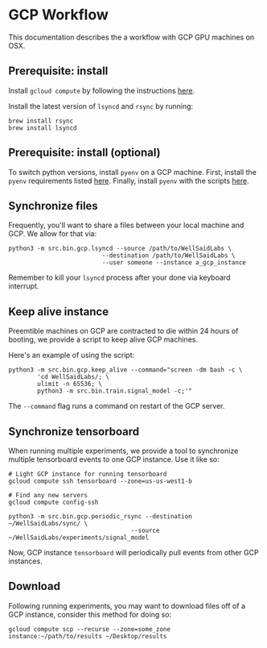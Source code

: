 
# GCP Workflow

This documentation describes the a workflow with GCP GPU machines on OSX.

## Prerequisite: install

Install ``gcloud compute`` by following the instructions
[here](https://cloud.google.com/compute/docs/gcloud-compute/).

Install the latest version of `lsyncd` and `rsync` by running:
```
brew install rsync
brew install lsyncd
```

## Prerequisite: install (optional)

To switch python versions, install ``pyenv`` on a GCP machine. First, install
the ``pyenv`` requirements listed [here](https://github.com/pyenv/pyenv/wiki/Common-build-problems).
Finally, install ``pyenv`` with the scripts [here](https://github.com/pyenv/pyenv-installer).

## Synchronize files

Frequently, you'll want to share a files between your local machine and GCP. We allow for that via:

```
python3 -m src.bin.gcp.lsyncd --source /path/to/WellSaidLabs \
                          --destination /path/to/WellSaidLabs \
                          --user someone --instance a_gcp_instance
```

Remember to kill your ``lsyncd`` process after your done via keyboard interrupt.

## Keep alive instance

Preemtible machines on GCP are contracted to die within 24 hours of booting, we provide a script
to keep alive GCP machines.

Here's an example of using the script:
```
python3 -m src.bin.gcp.keep_alive --command="screen -dm bash -c \
        'cd WellSaidLabs/; \
        ulimit -n 65536; \
        python3 -m src.bin.train.signal_model -c;'"
```

The ``--command`` flag runs a command on restart of the GCP server.

## Synchronize tensorboard

When running multiple experiments, we provide a tool to synchronize multiple tensorboard events
to one GCP instance. Use it like so:

```
# Light GCP instance for running tensorboard
gcloud compute ssh tensorboard --zone=us-us-west1-b

# Find any new servers
gcloud compute config-ssh

python3 -m src.bin.gcp.periodic_rsync --destination ~/WellSaidLabs/sync/ \
                                  --source ~/WellSaidLabs/experiments/signal_model
```

Now, GCP instance ``tensorboard`` will periodically pull events from other GCP instances.

## Download

Following running experiments, you may want to download files off of a GCP instance, consider
this method for doing so:

```
gcloud compute scp --recurse --zone=some_zone instance:~/path/to/results ~/Desktop/results
```
